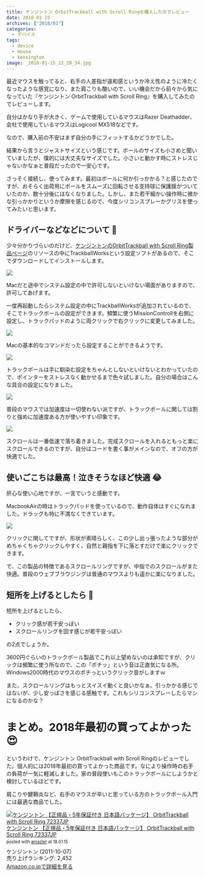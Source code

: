 ```yaml
---
title: ケンジントン OrbitTrackball with Scroll Ringを購入したのでレビュー
date: 2018-01-15
archives: ["2018/01"]
categories:
  - デバイス
tags:
  - device
  - mouse
  - kensington
image: _2018-01-15_12_28_34.jpg
---
```

最近マウスを触ってると、右手の人差指が違和感というか冷え性のように冷たくなったような感覚になり、また肩こりも酷いので、いい機会だから前々から気になっていた『ケンジントン OrbitTrackball with Scroll Ring』を購入してみたのでレビューします。

<!--more-->

自分はかなり手が大きく、ゲームで使用しているマウスはRazer Deathadder、会社で使用しているマウスはLogicool MX518などです。

なので、購入前の不安はまず自分の手にフィットするかどうかでした。

結果から言うとジャストサイズという感じです。ボールのサイズも小さめと聞いていましたが、僕的には大丈夫なサイズでした。小さいと動かす時にストレスじゃないかなぁと普段だったので一安心です。

さっそく接続し、使ってみます。最初はボールに何か引っかかる？と感じたのですが、おそらく出荷用にボールをスムーズに回転させる支持球に保護膜がついていたのか、数十分後にはなくなりました。しかし、また若干細かい操作時に微かな引っかかりというか摩擦を感じるので、今度シリコンスプレーかグリスを使ってみたいと思います。

## ドライバーなどなどについて 🔧

少々分かりづらいのだけど、[ケンジントンのOrbitTrackball with Scroll Ring製品ページ](https://www.kensington.com/ja/jp/4493/72337jp/orbit-scroll-ring-trackball)のリソースの中にTrackballWorksという設定ソフトがあるので、そこでダウンロードしてインストールします。

![](/images/2018-01-15_10-41-17.png)

Macだと途中でシステム設定の中で許可しないといけない場面がありますので、許可してあげます。

一度再起動したらシステム設定の中にTrackballWorksが追加されているので、そこでトラックボールの設定ができます。頻繁に使うMissionControllを右側に設定し、トラックパッドのように両クリックで右クリックに変更してみました。

![](/images/2018-01-15_11-46-01.png)

Macの基本的なコマンドだったら設定することができるようです。

![](/images/2018-01-15_11-47-23.png)

トラックボールは手に馴染む設定をちゃんとしないといけないとわかっていたので、ポインターをストレスなく動かせるまで色々試しました。自分の場合はこんな具合の設定になりました。

![](/images/2018-01-15_10-47-01.png)

普段のマウスでは加速度は一切使わない派ですが、トラックボールに関しては割りと強めに加速度ある方が使いやすい印象です。

![](/images/2018-01-15_10-48-22.png)

スクロールは一番低速で落ち着きました。完成スクロールを入れるともっと楽にスクロールできるのですが、自分はコードを書く事がメインなので、オフの方が快適でした。

## 使いごこちは最高！泣きそうなほど快適 😂

肝心な使い心地ですが、一言でいうと感動です。

MacbookAirの時はトラックパッドを使っているので、動作自体はすぐになれました。ドラッグも特に不満なくできています。

![](/images/2018-01-15_12-33-32.png)

クリックに関してですが、形状が素晴らしく、この少し出っ張ったような部分がめちゃくちゃクリックしやすく、自然と親指を下に落とすだけで楽にクリックできます。

で、この製品の特徴であるスクロールリングですが、中指でのスクロールがまた快適。普段のウェブブラウジングは普通のマウスよりも遥かに楽になりました。

## 短所を上げるとしたら 👀

短所を上げるとしたら、

* クリック感が若干安っぽい
* スクロールリングを回す感じが若干安っぽい

の2点でしょうか。

3600円ぐらいのトラックボール製品でこれ以上望めないのは承知ですが、クリックは頻繁に使う所なので、この「ポチッ」という音は正直気になる所。Windows2000時代のマウスのポチっというクリック音がしますｗ

また、スクロールリングはもっとスイスイ動くと良いかなぁ。引っかかる感じではないが、少し安っぽさを感じる感触です。これもシリコンスプレーしたらマシになるのかな？

# まとめ。2018年最初の買ってよかった 😍

というわけで、ケンジントン OrbitTrackball with Scroll Ringのレビューでした。個人的には2018年最初の買ってよかった商品です。なにより操作時の右手の負荷が一気に軽減しました。家の普段使いもこのトラックボールにしようかと検討しているほどです。

肩こりや腱鞘炎など、右手のマウスが辛いと思っている方のトラックボール入門には最適な商品でした。

<div class="amazlet-box" style="margin-bottom:0px;"><div class="amazlet-image" style="float:left;margin:0px 12px 1px 0px;"><a href="//www.amazon.co.jp/exec/obidos/ASIN/B004QE4JXA/t4traw-22/ref=nosim/" name="amazletlink" target="_blank"><img src="https://images-fe.ssl-images-amazon.com/images/I/41Y1yoMYVvL._SL160_.jpg" alt="ケンジントン 【正規品・5年保証付き 日本語パッケージ】 OrbitTrackball with Scroll Ring 72337JP" style="border: none;" /></a></div><div class="amazlet-info" style="line-height:120%; margin-bottom: 10px"><div class="amazlet-name" style="margin-bottom:10px;line-height:120%"><a href="//www.amazon.co.jp/exec/obidos/ASIN/B004QE4JXA/t4traw-22/ref=nosim/" name="amazletlink" target="_blank">ケンジントン 【正規品・5年保証付き 日本語パッケージ】 OrbitTrackball with Scroll Ring 72337JP</a><div class="amazlet-powered-date" style="font-size:80%;margin-top:5px;line-height:120%">posted with <a href="//www.amazlet.com/" title="amazlet" target="_blank">amazlet</a> at 18.01.15</div></div><div class="amazlet-detail">ケンジントン (2011-10-07)<br />売り上げランキング: 2,452<br /></div><div class="amazlet-sub-info" style="float: left;"><div class="amazlet-link" style="margin-top: 5px"><a href="//www.amazon.co.jp/exec/obidos/ASIN/B004QE4JXA/t4traw-22/ref=nosim/" name="amazletlink" target="_blank">Amazon.co.jpで詳細を見る</a></div></div></div><div class="amazlet-footer" style="clear: left"></div></div>

